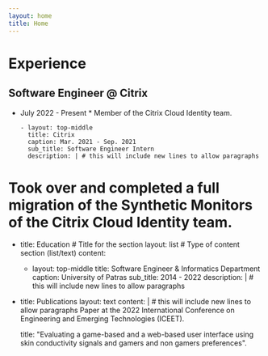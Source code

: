 ```yaml
---
layout: home
title: Home
---
```


# Experience

## Software Engineer @ Citrix
* July 2022 - Present *
Member of the Citrix Cloud Identity team. 
      
      
      
      
      
      - layout: top-middle
        title: Citrix
        caption: Mar. 2021 - Sep. 2021
        sub_title: Software Engineer Intern
        description: | # this will include new lines to allow paragraphs
# Took over and completed a full migration of the Synthetic Monitors of the Citrix Cloud Identity team. 

  - title: Education # Title for the section
    layout: list # Type of content section (list/text)
    content:
      - layout: top-middle
        title: Software Engineer & Informatics Department
        caption: University of Patras
        sub_title: 2014 - 2022
        description: | # this will include new lines to allow paragraphs
          
  - title: Publications
    layout: text
    content: | # this will include new lines to allow paragraphs
      Paper at the 2022 International Conference on Engineering and Emerging Technologies (ICEET). 
      
      title: "Evaluating a game-based and a web-based user interface using skin conductivity signals and gamers and non gamers preferences".